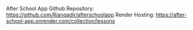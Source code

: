 After School App
Github Repository: https://github.com/Rianqadir/afterschoolapp
Render Hosting: https://after-school-app.onrender.com/collection/lessons
